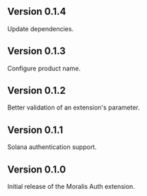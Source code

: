 ## Version 0.1.4

Update dependencies.

## Version 0.1.3

Configure product name.

## Version 0.1.2

Better validation of an extension's parameter.

## Version 0.1.1

Solana authentication support.

## Version 0.1.0

Initial release of the Moralis Auth extension.
